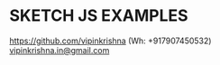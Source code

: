# SKETCH JS EXAMPLES

https://github.com/vipinkrishna (Wh: +917907450532)
vipinkrishna.in@gmail.com
